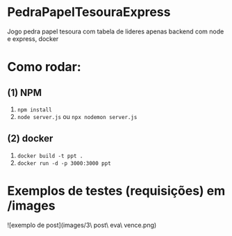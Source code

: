 # PedraPapelTesouraExpress
Jogo pedra papel tesoura com tabela de lideres apenas backend com node e express, docker 

# Como rodar:
## (1) NPM

1. ```npm install```
2. ```node server.js``` ou ```npx nodemon server.js```


## (2) docker

1. ```docker build -t ppt .```
3. ```docker run -d -p 3000:3000 ppt```


# Exemplos de testes (requisições) em /images

![exemplo de post](images/3\ post\ eva\ vence.png)
